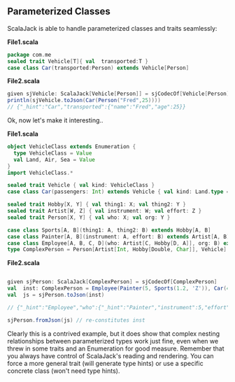 
## Parameterized Classes

ScalaJack is able to handle parameterized classes and traits seamlessly:

**File1.scala**
```scala
package com.me
sealed trait Vehicle[T]{ val  transported:T }
case class Car(transported:Person) extends Vehicle[Person]
```

**File2.scala**
```scala
given sjVehicle: ScalaJack[Vehicle[Person]] = sjCodecOf[Vehicle[Person]]
println(sjVehicle.toJson(Car(Person("Fred",25))))
// {"_hint":"Car","transported":{"name":"Fred","age":25}}
```

Ok, now let's make it interesting..

**File1.scala**
```scala
object VehicleClass extends Enumeration {
  type VehicleClass = Value
  val Land, Air, Sea = Value
}
import VehicleClass.*

sealed trait Vehicle { val kind: VehicleClass }
case class Car(passengers: Int) extends Vehicle { val kind: Land.type = Land }

sealed trait Hobby[X, Y] { val thing1: X; val thing2: Y }
sealed trait Artist[W, Z] { val instrument: W; val effort: Z }
sealed trait Person[X, Y] { val who: X; val org: Y }

case class Sports[A, B](thing1: A, thing2: B) extends Hobby[A, B]
case class Painter[A, B](instrument: A, effort: B) extends Artist[A, B]
case class Employee[A, B, C, D](who: Artist[C, Hobby[D, A]], org: B) extends Person[Artist[C, Hobby[D, A]], B]
type ComplexPerson = Person[Artist[Int, Hobby[Double, Char]], Vehicle]
```

**File2.scala**
```scala

given sjPerson: ScalaJack[ComplexPerson] = sjCodecOf[ComplexPerson]
val  inst: ComplexPerson = Employee(Painter(5, Sports(1.2, 'Z')), Car(4))
val  js = sjPerson.toJson(inst)

// {"_hint":"Employee","who":{"_hint":"Painter","instrument":5,"effort":{"_hint":"Sports","thing1":1.2,"thing2":"Z"}},"org":{"_hint":"Car","passengers":4}}

sjPerson.fromJson(js) // re-constitutes inst
```

Clearly this is a contrived example, but it does show that complex nesting relationships between parameterized types work just fine, even when we threw in some traits and an Enumeration for good measure. Remember that you always have control of ScalaJack's reading and rendering. You can force a more general trait (will generate type hints) or use a specific concrete class (won't need type hints).